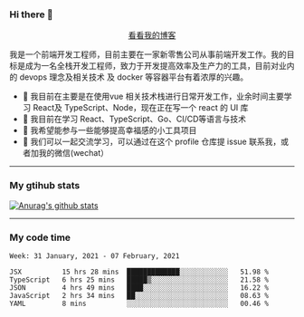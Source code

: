 ### Hi there 👋

<p align="center">
  <a href="https://real-jacket.github.io/">看看我的博客</a>
</p>

我是一个前端开发工程师，目前主要在一家新零售公司从事前端开发工作。我的目标是成为一名全栈开发工程师，致力于开发提高效率及生产力的工具，目前对业内的 devops 理念及相关技术 及 docker 等容器平台有着浓厚的兴趣。

- 🔭 我目前在主要是在使用vue 相关技术栈进行日常开发工作，业余时间主要学习 React及 TypeScript、Node，现在正在写一个 react 的 UI 库 
- 🌱 我目前在学习 React、TypeScript、Go、CI/CD等语言与技术
- 👯 我希望能参与一些能够提高幸福感的小工具项目
- 💬 我们可以一起交流学习，可以通过在这个 profile 仓库提 issue 联系我，或者加我的微信(wechat）

***

### My gtihub stats

[![Anurag's github stats](https://github-readme-stats.vercel.app/api?username=real-jacket)](https://github.com/anuraghazra/github-readme-stats)

***

### My code time

<!--START_SECTION:waka-->
```text
Week: 31 January, 2021 - 07 February, 2021

JSX          15 hrs 28 mins  █████████████░░░░░░░░░░░░   51.98 % 
TypeScript   6 hrs 25 mins   █████▒░░░░░░░░░░░░░░░░░░░   21.58 % 
JSON         4 hrs 49 mins   ████░░░░░░░░░░░░░░░░░░░░░   16.22 % 
JavaScript   2 hrs 34 mins   ██░░░░░░░░░░░░░░░░░░░░░░░   08.63 % 
YAML         8 mins          ░░░░░░░░░░░░░░░░░░░░░░░░░   00.46 % 
```
<!--END_SECTION:waka-->

